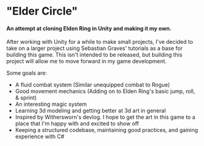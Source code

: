 # "Elder Circle"
#### An attempt at cloning Elden Ring in Unity and making it my own.

After working with Unity for a while to make small projects, I've decided to take on a larger project using Sebastian Graves' tutorials as a base for building this game.
This isn't intended to be released, but building this project will allow me to move forward in my game development.

Some goals are:
 - A fluid combat system (Similar unequipped combat to Rogue)
 - Good movement mechanics (Adding on to Elden Ring's basic jump, roll, & sprint)
 - An interesting magic system
 - Learning 3d modeling and getting better at 3d art in general
 - Inspired by Withersworn's devlog. I hope to get the art in this game to a place that I'm happy with and excited to show off
 - Keeping a structured codebase, maintaining good practices, and gaining experience with C#
